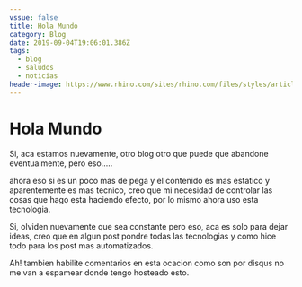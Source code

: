 ```yaml
---
vssue: false
title: Hola Mundo
category: Blog
date: 2019-09-04T19:06:01.386Z
tags:
  - blog
  - saludos
  - noticias
header-image: https://www.rhino.com/sites/rhino.com/files/styles/article_image/public/2017-10/whitesnakes-500.jpg
---
```

# Hola Mundo

Si, aca estamos nuevamente, otro blog otro que puede que abandone eventualmente, pero eso.....

ahora eso si es un poco mas de pega y el contenido es mas estatico y aparentemente es mas tecnico, creo que mi necesidad de controlar las cosas que hago esta haciendo efecto, por lo mismo ahora uso esta tecnologia.

Si, olviden nuevamente que sea constante pero eso, aca es solo para dejar ideas, creo que en algun post pondre todas las tecnologias y como hice todo para los post mas automatizados.

Ah! tambien habilite comentarios en esta ocacion como son por disqus no me van a espamear donde tengo hosteado esto.



<disqus />
